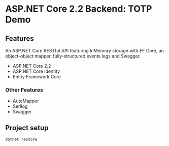 # ASP.NET Core 2.2 Backend: TOTP Demo

## Features

An ASP.NET Core RESTful API featuring InMemory storage with EF Core, an object-object mapper, fully-structured events logs and Swagger.

- ASP.NET Core 2.2
- ASP.NET Core Identity
- Entity Framework Core

### Other Features

- AutoMapper
- Serilog
- Swagger

## Project setup

```
dotnet restore
```

